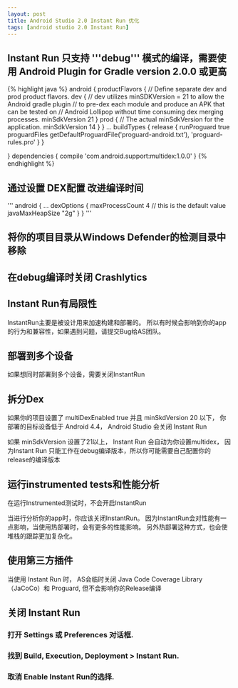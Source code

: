 ```yaml
---
layout: post
title: Android Studio 2.0 Instant Run 优化
tags: [android studio 2.0 Instant Run]
---
```


## Instant Run 只支持 '''debug''' 模式的编译，需要使用 Android Plugin for Gradle version 2.0.0 或更高

{% highlight java %}
android {
productFlavors {
    // Define separate dev and prod product flavors.
    dev {
        // dev utilizes minSDKVersion = 21 to allow the Android gradle plugin
        // to pre-dex each module and produce an APK that can be tested on
        // Android Lollipop without time consuming dex merging processes.
        minSdkVersion 21
    }
    prod {
        // The actual minSdkVersion for the application.
        minSdkVersion 14
    }
}
      ...
buildTypes {
    release {
        runProguard true
        proguardFiles getDefaultProguardFile('proguard-android.txt'),
                                             'proguard-rules.pro'
    }
}

}
dependencies {
  compile 'com.android.support:multidex:1.0.0'
}
{% endhighlight %}

## 通过设置 DEX配置 改进编译时间

'''
android {
  ...
  dexOptions {
    maxProcessCount 4 // this is the default value
    javaMaxHeapSize "2g"
  }
}
'''


## 将你的项目目录从Windows Defender的检测目录中移除

[将你的项目目录从Windows Defender的检测目录中移除]:http://answers.microsoft.com/en-us/protect/wiki/protect_defender-protect_scanning/how-to-exclude-a-filefolder-from-windows-defender/f32ee18f-a012-4f02-8611-0737570e8eee

## 在debug编译时关闭 Crashlytics

## Instant Run有局限性

InstantRun主要是被设计用来加速构建和部署的。 所以有时候会影响到你的app的行为和兼容性，如果遇到问题，请提交Bug给AS团队。

## 部署到多个设备

如果想同时部署到多个设备，需要关闭InstantRun

## 拆分Dex

如果你的项目设置了 multiDexEnabled true 并且 minSkdVersion 20 以下， 你部署的目标设备低于 Android 4.4， 
Android Studio 会关闭 Instant Run

如果 minSdkVersion 设置了21以上， Instant Run 会自动为你设置multidex，
因为Instant Run 只能工作在debug编译版本，所以你可能需要自己配置你的release的编译版本

## 运行instrumented tests和性能分析

在运行Instrumented测试时，不会开启InstantRun

当进行分析你的app时，你应该关闭InstantRun。 因为InstantRun会对性能有一点影响，当使用热部署时，会有更多的性能影响。
另外热部署这种方式，也会使堆栈的跟踪更加复杂化。


## 使用第三方插件

当使用 Instant Run 时， AS会临时关闭 Java Code Coverage Library （JaCoCo）和 Proguard, 但不会影响你的Release编译

## 关闭 Instant Run

### 打开 Settings 或 Preferences 对话框.
### 找到 Build, Execution, Deployment > Instant Run.
### 取消 Enable Instant Run的选择.
